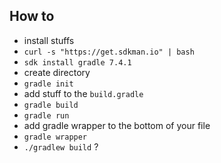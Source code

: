 ## How to
- install stuffs
- `curl -s "https://get.sdkman.io" | bash`
- `sdk install gradle 7.4.1`
- create directory
- `gradle init`
- add stuff to the `build.gradle`
- `gradle build`
- `gradle run`
- add gradle wrapper to the bottom of your file
- `gradle wrapper`
- `./gradlew build` ?